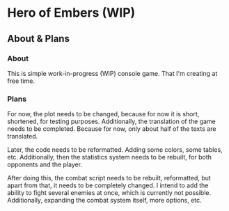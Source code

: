 # Hero of Embers (WIP)

## About & Plans
### About
This is simple work-in-progress (WIP) console game. That I'm creating at free time. 

### Plans
For now, the plot needs to be changed, because for now it is short, shortened, for testing purposes. Additionally, the translation of the game needs to be completed. Because for now, only about half of the texts are translated. 

Later, the code needs to be reformatted. Adding some colors, some tables, etc. 
Additionally, then the statistics system needs to be rebuilt, for both opponents and the player. 

After doing this, the combat script needs to be rebuilt, reformatted, but apart from that, it needs to be completely changed. 
I intend to add the ability to fight several enemies at once, which is currently not possible. Additionally, expanding the combat system itself, more options, etc.
